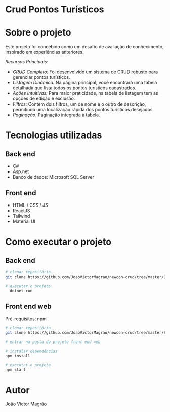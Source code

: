 # Crud Pontos Turísticos

# Sobre o projeto

Este projeto foi concebido como um desafio de avaliação de conhecimento, inspirado em experiências anteriores.

*Recursos Principais:*
- *CRUD Completo:* Foi desenvolvido um sistema de CRUD robusto para gerenciar pontos turísticos.
- *Listagem Dinâmica:* Na página principal, você encontrará uma tabela detalhada que lista todos os pontos turísticos cadastrados.
- *Ações Intuitivas:* Para maior praticidade, na tabela de listagem tem as opções de edição e exclusão.
- *Filtros:* Contem dois filtros, um de nome e o outro de descrição, permitindo uma localização rápida dos pontos turísticos desejados.
- *Paginação:* Paginação integrada à tabela.


# Tecnologias utilizadas
## Back end
- C#
- Asp.net
- Banco de dados: Microsoft SQL Server
## Front end
- HTML / CSS / JS 
- ReactJS
- Tailwind
- Material UI


# Como executar o projeto

## Back end

```bash
# clonar repositório
git clone https://github.com/JoaoVictorMagrao/newcon-crud/tree/master/Back-end/ApiPontoTuristico/ApiPontoTuristico

# executar o projeto
  dotnet run

```

## Front end web
Pré-requisitos: npm 

```bash
# clonar repositório
git clone https://github.com/JoaoVictorMagrao/newcon-crud/tree/master/Front-end

# entrar na pasta do projeto front end web

# instalar dependências
npm install

# executar o projeto
npm start
```

# Autor

João Victor Magrão
